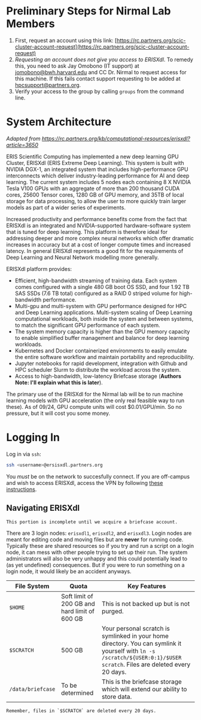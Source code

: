 # Preliminary Steps for Nirmal Lab Members

1. First, request an account using this link: [https://rc.partners.org/scic-cluster-account-request](https://rc.partners.org/scic-cluster-account-request)
2. *Requesting an account does not give you access to ERISXdl*. To remedy this, you need to ask Jay Omobono (IT support) at [jomobono@bwh.harvard.edu](jomobono@bwh.harvard.edu) and CC Dr. Nirmal to request access for this machine. If this fails contact support requesting to be added at [hpcsupport@partners.org](hpcsupport@partners.org). 
3. Verify your access to the group by calling `groups` from the command line. 

# System Architecture
*Adapted from https://rc.partners.org/kb/computational-resources/erisxdl?article=3650*

ERIS Scientific Computing has implemented a new deep learning GPU Cluster, ERISXdl (ERIS Extreme Deep Learning). This system is built with NVIDIA DGX-1, an integrated system that includes high-performance GPU interconnects which deliver industry-leading performance for AI and deep learning. The current system includes 5 nodes each containing 8 X NVIDIA Tesla V100 GPUs with an aggregate of more than 200 thousand CUDA cores, 25600 Tensor cores, 1280 GB of GPU memory, and 35TB of local storage for data processing, to allow the user to more quickly train larger models as part of a wider series of experiments.
 
Increased productivity and performance benefits come from the fact that ERISXdl is an integrated and NVIDIA-supported hardware-software system that is tuned for deep learning. This platform is therefore ideal for addressing deeper and more complex neural networks which offer dramatic increases in accuracy but at a cost of longer compute times and increased latency. In general ERISXdl represents a good fit for the requirements of Deep Learning and Neural Network modelling more generally. 
 
ERISXdl platform provides:

- Efficient, high-bandwidth streaming of training data. Each system comes configured with a single 480 GB boot OS SSD, and four 1.92 TB SAS SSDs (7.6 TB total) configured as a RAID 0 striped volume for high-bandwidth performance.
- Multi-gpu and multi-system with GPU performance designed for HPC and Deep Learning applications. Multi-system scaling of Deep Learning computational workloads, both inside the system and between systems, to match the significant GPU performance of each system.
- The system memory capacity is higher than the GPU memory capacity to enable simplified buffer management and balance for deep learning workloads.
- Kubernetes and Docker containerized environments to easily emulate the entire software workflow and maintain portability and reproducibility.
- Jupyter notebooks for rapid development, integration with Github and HPC scheduler Slurm to distribute the workload across the system.
- Access to high-bandwidth, low-latency Briefcase storage (__Authors Note: I'll explain what this is later__).

The primary use of the ERISXdl for the Nirmal lab will be to run machine learning models with GPU acceleration (the only real feasible way to run these). As of 09/24, GPU compute units will cost $0.01/GPU/min. So no pressure, but it will cost you some money. 

# Logging In
Log in via `ssh`:
```bash
ssh <username>@ersisxdl.partners.org
```
You *must* be on the network to succesfully connect. If you are off-campus and wish to access ERISXdl, access the VPN by following [these instructions](https://partnershealthcare.service-now.com/isservicehub?id=kb_article_view&sysparm_article=KB0023967&sys_kb_id=79ad94774ff642005fcfdefd0210c747&spa=1).

## Navigating ERISXdl
```{error}
This portion is incomplete until we acquire a briefcase account. 
```

There are 3 login nodes: `erisxdl1`, `erisxdl2`, and `erisxdl3`. Login nodes are meant for editing code and moving files but are __never__ for running code. Typically these are shared resources so if you try and run a script on a login node, it can mess with other people trying to set up their run. The system administrators will also be very unhappy and this could potentially lead to (as yet undefined) consequences. But if you were to run something on a login node, it would likely be an accident anyways. 

| File System | Quota | Key Features |
| ----------- | ----- | ------------ |
| `$HOME` | Soft limit of 200 GB and hard limit of 600 GB | This is not backed up but is not purged.  | 
| `$SCRATCH` | 500 GB | Your personal scratch is symlinked in your home directory. You can symlink it yourself with `ln -s /scratch/${USER:0:1}/$USER scratch`. Files are deleted every 20 days.| 
| `/data/briefcase` | To be determined | This is the briefcase storage which will extend our ability to store data. |

```{warning}
Remember, files in `$SCRATCH` are deleted every 20 days. 
```
